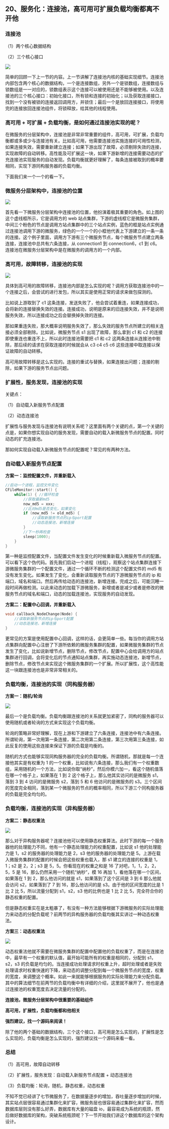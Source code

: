 ## 20、服务化：连接池，高可用可扩展负载均衡都离不开他

### 连接池

（1）两个核心数据结构

（2）三个核心接口

![](image/ch3-19-连接池管理.png)

简单的回顾一下上一节的内容。上一节讲解了连接池内核的基础实现细节。连接池内部包含两个核心的数据结构，一个是连接数组，另外一个是锁数组，连接数组与锁数组是一一对应的，锁数组表示这个连接可以被使用还是不能够被使用。以及连接池的三个核心接口：初始化接口，所有锁和连接的初始化；以及获取连接接口，找到一个没有被锁的连接返回调用方，并锁住；最后一个是放回连接接口，将使用完的连接放回连接池组件，将锁释放，给其他的线程使用。

### 高可用 + 可扩展 + 负载均衡，是如何通过连接池实现的呢？

在微服务的分层架构中，连接池是非常非常重要的组件，高可用，可扩展，负载均衡都或多或少与连接池有关。比如高可用，他需要连接池实施连接的可用性检测，如果连接失效，需要重新建立连接；如果下游出现了故障，必须剔除失效的连接，实现故障的自动转移。高性能及可扩展这一块，如果下游新增的连接需要动态的扩充连接池实现服务的自动发现。负载均衡就更好理解了，每条连接被取到的概率要相同，实现下游同构服务器的负载均衡。

下面我们来一个一个的看一下。

### 微服务分层架构中，连接池的位置

![](image/ch3-20-连接池在微服务架构中的位置.png)

首先看一下微服务分层架构中连接池的位置，他扮演着极其重要的角色。如上图的这个虚线框所示，它是调用方的 web 站点集群，下游的虚线框它是微服务集群，中间三个粉色的节点是调用方站点集群中的三个站点实例，蓝色的框是站点实例通过连接池调用下游的微服务，绿色的一个一个的小框他代表上下游建立的一条一条的连接。这个例子里面，调用方下游有三个微服务节点，每个微服务节点建立两条连接，连接池中总共有六条连接，从 connection1 到 connection6，c1 到 c6。连接池在微服务分层架构中是在微服务的调用方的一个内部。

### 高可用，故障转移，连接池的实现

![](image/ch3-20-高可用，故障转移，连接池的实现.png)

具体到高可用的故障转移，连接池内部是怎么实现的呢？调用方获取连接池中的一个连接之后，会尝试的进行发包，所以其实是使用正常的请求来做包探测的。

比如说上游取到了 c1 这条连接，发送失败了，他会尝试着重连，如果连接成功，会将新的连接替换失效的连接。连接成功，说明是原来的旧连接失效，并不是说明服务失效，所以连接成功之后会替换掉失效的连接。

那如果重连失败，那大概率说明服务失效了，那么失效的服务节点所建立的相关连接必须全部剔除。比如说，微服务节点 s1 出现了故障，那么拿到 c1 和 c2 的连接即使重连也重连不上，所以此时连接池需要把 c1 和 c2 这两条连接从连接池中剔除，那后续的请求在获取连接的时候就会从 c3 c4 c5 c6 这些连接中取连接以保证故障的自动转移。

高可用故障转移是这么实现的。连接的重试与替换，如果连接出问题；连接的剔除，如果下游的服务节点出问题。

### 扩展性，服务发现，连接池的实现

关键点：

（1）自动载入新服务节点配置

（2）动态连接池

扩展性与服务发现与连接池有说明关系呢？这里面有两个关键的点，第一个关键的点是，如果你想实现自动的服务发现，需要自动的载入新微服务节点的配置。同时动态的扩充连接池。

那如何实现自动载入新微服务节点的配置呢？常见的有两种方法。

### 自动载入新服务节点配置

**方案一：监控配置文件，并重新载入**

```cpp
//启动一个进程，监控文件变化
CFileMonitor::start() {
    while(1) { //循环检查
        //获取最新md5
        now_md5 = xxx;
        //比对md5是否变化，如果变化
        if (now_md5 != old_md5) {
            //读取新服务节点的ip与port配置
            //动态连接池，新增连接
        }
        //下一秒再检查
        sleep(1000);
    }
}
```

第一种是监控配置文件，当配置文件发生变化的时候重新载入微服务节点的配置。可以看下这个伪代码。首先我们启动一个进程（线程），观察这个站点集群连接下游微服务集群的一个配置文件，通过一个循环不断的检测这个配置文件的 md5 有没有发生变化。如果发生了变化，会重新读取服务节点的下游微服务节点的 ip 和端口，域名和端口。然后再传给动态的连接池，新增连接。完成之后，可能沉睡一段时间再做检测。以此来动态的加载下游微服务，新增或者是减少或者是修改的微服务节点的域名和端口，动态的加载连接池，实现服务的自动发现。

**方案二：配置中心回调，并重新载入**

```cpp
void callback_NodeChange(Node) {
    //读取新服务节点的ip与port配置
    //动态连接池，新增连接
}
```

更常见的方案是使用配置中心回调，这样的话，会更简单一些。每当你的调用方站点集群向配置中心注册了下游所依赖的微服务集群的配置，如果微服务集群的节点发生了变化，比如说新增节点，删除节点，修改节点，配置中心会给调用方的站点集群进行回调，会将变化后的节点通知站点集群，再实施动态连接池，新增节点，删除节点，修改节点来实现这个微服务集群的一个扩展。所以扩展性，这个高性能这一块跟连接池也是非常非常相关的。

### 负载均衡，连接池的实现（同构服务器）

**方案一：随机/轮询**

![](image/ch3-20-负载均衡，连接池的实现（同构服务器）.png)

最后一个是负载均衡。负载均衡跟连接池的关系就更加紧密了，同构的服务器可以使用随机或者轮询的方式来实现这个负载均衡。

轮询的策略非常好理解，现在上游和下游建立了六条连接，连接池中有六条连接。所谓轮询，第一次用第一条连接，第二次用第二条连接，第三次用第三条连接，如此反复的使用这些连接来保证下游的负载是均衡的。

随机的方式也能够实现同构服务器的完全的负载均衡。所谓随机，那就是每一个连接他其实是有权重为 1 的一个权重，比如说有六条连接，那么我们有一个权重数组，采用随机的一个方法，比如说你取“纳秒”，然后你模六加一，看这个随机值落在哪一个格子上，如果落在 1 到 2 这个格子上，那么他其实访问的是微服务 s1，落到 3 到 4 访问的是微服务 s2，落到 5 和 6 他访问的是微服务的 s3。三个区间的宽度完全相同，落到某一个微服务的节点的概率相同，所以下游三个同构服务器的负载是完全均匀的。

### 负载均衡，连接池的实现（异构服务器）

**方案二：静态权重法**

![](image/ch3-20-负载均衡，连接池的实现（异构服务器）静态权重法.png)

那么对于异构服务器呢？连接池他可以使用静态权重算法。此时下游的每一个服务器他的处理能力不同，他有一个静态处理能力的权重配置，比如说 s1 他的处理能力是 1，s2 的服务器的处理能力是 2，s3 他的服务器的处理能力是 5。上游在载入微服务集群的配置的时候会把这些权重也载入，那 s1 建立的连接的权重是 1，1；s2 是 2，2；s3 是 5，5。你看现在的权重之和是 16 了对吧，1，1，2，2，5，5 是 16，那么仍然采用一个随机“纳秒”，模 16 再加 1，看他落在哪一个区间，如果落在 1 到 2，那么他访问的就是 s1，如果落到了这个区间是 3 到 6 那么他就会访问 s2，如果落到了 7 到 16，那么他访问的是 s3。由于他的区间宽度的比是 1 比 2 比 5，所以流量分配到 s1，s2，s3 他的比例也是 1 比 2 比 5，完全符合你的静态权重的配置。

但是静态权重实在是太粗暴了，有没有一种方法能够根据下游微服务的实际处理能力来动态的分配负载呢？前两节的异构服务器的负载均衡其实讲过一种动态权重法。

**方案三：动态权重法**

![](image/ch3-20-负载均衡，连接池的实现（异构服务器）动态权重法.png)

动态权重法他就不需要在微服务集群的配置中配置他的负载权重了，而是在连接池中，最早有一个权重的默认值，最开始可能所有的权重是相同的，分配到 s1，s2，s3 的负载是均匀的。当连接成功处理请求时权重上升，超时处理或者是失败处理请求时权重快速的下降，来动态的调整分配到每一个微服务节点的宽度，权重的宽度，来调整这个概率。如此一来就能够根据服务的实际处理能力来分配负载。其中的算法细节在前两节的负载均衡中有详细的介绍，这里就不展开了，他也是通过连接池的权重宽度去决定流量的分配的。

**连接池，微服务分层架构中很重要的基础组件**

**高可用，扩展性，负载均衡都和他相关**

**强烈建议，找一个源码来阅读！**

除了他的两个基础的数据结构，三个这个接口，高可用是怎么实现的，扩展性是怎么实现的，负载均衡是怎么实现的，强烈建议找一个源码来看一看。

### 总结

（1）高可用，故障自动转移

（2）扩展性，服务发现：自动载入新服务节点配置 + 动态连接池

（3）负载均衡：轮询，随机，静态权重，动态权重

不知不觉已经讲了七节微服务了，在数据量逐步的增加，吞吐量逐步增加的时候，其实站点层很容易通过集群化来扩容，微服务层也很容易通过集群化来扩容，然而数据库层则没有那么好弄，数据库有大量的磁盘 io，最容易成为系统的瓶颈，然后做好数据库的架构，突破系统瓶颈呢？下一节开始我们讲这个数据库的这个架构设计。